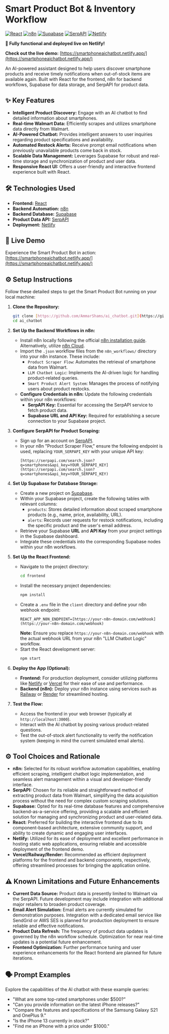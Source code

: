 # Smart Product Bot & Inventory Workflow

[![React](https://img.shields.io/badge/React-%2320232a.svg?style=for-the-badge&logo=react&logoColor=%2361DAFB)](https://react.dev/)
[![n8n](https://img.shields.io/badge/n8n-%23005AFF.svg?style=for-the-badge&logo=n8n&logoColor=white)](https://n8n.io/)
[![Supabase](https://img.shields.io/badge/Supabase-%233ECF8E.svg?style=for-the-badge&logo=supabase&logoColor=white)](https://supabase.com/)
[![SerpAPI](https://img.shields.io/badge/SerpAPI-%23FF6F00.svg?style=for-the-badge&logoColor=white)](https://serpapi.com/)
[![Netlify](https://img.shields.io/badge/Netlify-%2300C7B7.svg?style=for-the-badge&logo=netlify&logoColor=white)](https://www.netlify.com/)

**🚀 Fully functional and deployed live on Netlify!**

**Check out the live demo:** [https://smartphoneaichatbot.netlify.app/](https://smartphoneaichatbot.netlify.app/)

An AI-powered assistant designed to help users discover smartphone products and receive timely notifications when out-of-stock items are available again. Built with React for the frontend, n8n for backend workflows, Supabase for data storage, and SerpAPI for product data.
## ✨ Key Features

* **Intelligent Product Discovery:** Engage with an AI chatbot to find detailed information about smartphones.
* **Real-time Walmart Data:** Efficiently scrapes and utilizes smartphone data directly from Walmart.
* **AI-Powered Chatbot:** Provides intelligent answers to user inquiries regarding product specifications and availability.
* **Automated Restock Alerts:** Receive prompt email notifications when previously unavailable products come back in stock.
* **Scalable Data Management:** Leverages Supabase for robust and real-time storage and synchronization of product and user data.
* **Responsive React UI:** Offers a user-friendly and interactive frontend experience built with React.

## 🛠️ Technologies Used

* **Frontend:** [React](https://react.dev/)
* **Backend Automation:** [n8n](https://n8n.io/)
* **Backend Database:** [Supabase](https://supabase.com/)
* **Product Data API:** [SerpAPI](https://serpapi.com/)
* **Deployment:** [Netlify](https://www.netlify.com/)

## 🚀 Live Demo

Experience the Smart Product Bot in action: [https://smartphoneaichatbot.netlify.app/](https://smartphoneaichatbot.netlify.app/)

## ⚙️ Setup Instructions

Follow these detailed steps to get the Smart Product Bot running on your local machine:

1.  **Clone the Repository:**
    ```bash
    git clone [https://github.com/AmmarShams/ai_chatbot.git](https://github.com/AmmarShams/ai_chatbot.git)
    cd ai_chatbot
    ```

2.  **Set Up the Backend Workflows in n8n:**
    * Install n8n locally following the official [n8n installation guide](https://docs.n8n.io/getting-started/). Alternatively, utilize [n8n Cloud](https://n8n.cloud/).
    * Import the `.json` workflow files from the `n8n_workflows/` directory into your n8n instance. These include:
        * `Product Scraper Flow`: Automates the retrieval of smartphone data from Walmart.
        * `LLM Chatbot Logic`: Implements the AI-driven logic for handling product-related queries.
        * `Smart Product Alert System`: Manages the process of notifying users about product restocks.
    * **Configure Credentials in n8n:** Update the following credentials within your n8n workflows:
        * **SerpAPI Key:** Essential for accessing the SerpAPI service to fetch product data.
        * **Supabase URL and API Key:** Required for establishing a secure connection to your Supabase project.

3.  **Configure SerpAPI for Product Scraping:**
    * Sign up for an account on [SerpAPI](https://serpapi.com/).
    * In your n8n "Product Scraper Flow," ensure the following endpoint is used, replacing `YOUR_SERPAPI_KEY` with your unique API key:
        ```
        [https://serpapi.com/search.json?q=smartphones&api_key=YOUR_SERPAPI_KEY](https://serpapi.com/search.json?q=smartphones&api_key=YOUR_SERPAPI_KEY)
        ```

4.  **Set Up Supabase for Database Storage:**
    * Create a new project on [Supabase](https://supabase.com/).
    * Within your Supabase project, create the following tables with relevant columns:
        * `products`: Stores detailed information about scraped smartphone products (e.g., name, price, availability, URL).
        * `alerts`: Records user requests for restock notifications, including the specific product and the user's email address.
    * Retrieve your Supabase **URL** and **API Key** from your project settings in the Supabase dashboard.
    * Integrate these credentials into the corresponding Supabase nodes within your n8n workflows.

5.  **Set Up the React Frontend:**
    * Navigate to the project directory:
        ```bash
        cd frontend
        ```
    * Install the necessary project dependencies:
        ```bash
        npm install
        ```
    * Create a `.env` file in the `client` directory and define your n8n webhook endpoint:
        ```
        REACT_APP_N8N_ENDPOINT=[https://your-n8n-domain.com/webhook](https://your-n8n-domain.com/webhook)
        ```
        **Note:** Ensure you replace `https://your-n8n-domain.com/webhook` with the actual webhook URL from your n8n "LLM Chatbot Logic" workflow.
    * Start the React development server:
        ```bash
        npm start
        ```

6.  **Deploy the App (Optional):**
    * **Frontend:** For production deployment, consider utilizing platforms like [Netlify](https://www.netlify.com/) or [Vercel](https://vercel.com/) for their ease of use and performance.
    * **Backend (n8n):** Deploy your n8n instance using services such as [Railway](https://railway.app/) or [Render](https://render.com/) for streamlined hosting.

7.  **Test the Flow:**
    * Access the frontend in your web browser (typically at `http://localhost:3000`).
    * Interact with the AI chatbot by posing various product-related questions.
    * Test the out-of-stock alert functionality to verify the notification system (keeping in mind the current simulated email alerts).

## ⚙️ Tool Choices and Rationale

* **n8n:** Selected for its robust workflow automation capabilities, enabling efficient scraping, intelligent chatbot logic implementation, and seamless alert management within a visual and developer-friendly interface.
* **SerpAPI:** Chosen for its reliable and straightforward method of extracting product data from Walmart, simplifying the data acquisition process without the need for complex custom scraping solutions.
* **Supabase:** Opted for its real-time database features and comprehensive backend-as-a-service offering, providing a scalable and efficient solution for managing and synchronizing product and user-related data.
* **React:** Preferred for building the interactive frontend due to its component-based architecture, extensive community support, and ability to create dynamic and engaging user interfaces.
* **Netlify:** Utilized for its ease of deployment and excellent performance in hosting static web applications, ensuring reliable and accessible deployment of the frontend demo.
* **Vercel/Railway/Render:** Recommended as efficient deployment platforms for the frontend and backend components, respectively, offering streamlined processes for bringing the application online.

## ⚠️ Known Limitations and Future Enhancements

* **Current Data Source:** Product data is presently limited to Walmart via the SerpAPI. Future development may include integration with additional major retailers to broaden product coverage.
* **Email Alert Simulation:** Email alerts are currently simulated for demonstration purposes. Integration with a dedicated email service like SendGrid or AWS SES is planned for production deployment to ensure reliable and effective notifications.
* **Product Data Refresh:** The frequency of product data updates is governed by the n8n workflow schedule. Optimization for near real-time updates is a potential future enhancement.
* **Frontend Optimization:** Further performance tuning and user experience enhancements for the React frontend are planned for future iterations.

## 🗣️ Prompt Examples

Explore the capabilities of the AI chatbot with these example queries:

* "What are some top-rated smartphones under $500?"
* "Can you provide information on the latest iPhone releases?"
* "Compare the features and specifications of the Samsung Galaxy S21 and OnePlus 9."
* "Is the iPhone 13 currently in stock?"
* "Find me an iPhone with a price under $1000."
